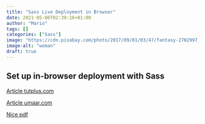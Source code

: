 ```yaml
---
title: "Sass Live Deployment in Browser"
date: 2021-05-06T02:39:16+01:00
author: "Mario"
tags: []
categories: ["Sass"]
image: "https://cdn.pixabay.com/photo/2017/09/01/03/47/fantasy-2702997_960_720.jpg"
image-alt: "woman"
draft: true
---
```


## Set up in-browser deployment with Sass

[Article tutplus.com](https://code.tutsplus.com/tutorials/developing-with-sass-and-chrome-devtools--net-32805)   

[Article  umaar.com](https://umaar.com/dev-tips/103-live-sass/)   

[Nice pdf](https://benfrain.com/assets/Ben-Frain-csssummit2013-day2-v2.pdf)
